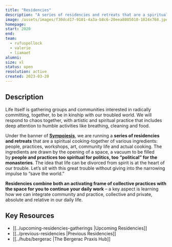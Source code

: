 ```yaml
---
title: "Residencies"
description: "A series of residencies and retreats that are a spiritual cooking-together of various ingredients: people, practices, workshops, art, community life and actual cooking."
image: /assets/images/f30dcd17-9101-4a3a-b8c6-20eea8005010-1024x768.jpeg
homepage:
start: 2020
end: 
team:
  - rufuspollock
  - valerie
  - liamaet
alumni:
size: xl
status: open
resolution: active
created: 2023-03-20
---
```


## Description

Life Itself is gathering groups and communities interested in radically committing, together, to be in kinship with our troubled world. We will respond to chaos together, with artistic and spiritual practice that includes deep attention to humble activities like breathing, cleaning and food. 

Under the banner of **[Sympoiesis](https://lifeitself.org/sympoiesis#sympoiesis-making-together)**, we are running a **series of residencies and retreats** that are a spiritual cooking-together of various ingredients: people, practices, workshops, art, community life and actual cooking. The ingredients are drawn by the opening of a space, a vacuum to be filled by **people and practices too spiritual for politics, too “political” for the monasteries**. The idea that life can be divorced from spirit is at the heart of our trouble. Let’s sit with this great trouble without giving into the narrowing impulse to “save the world.”

**Residencies combine both an activating frame of collective practices with the space for you to continue your daily work** – a key aspect is learning how we can integrate community and practice, collective and private, absolute and relative in our daily life.

## Key Resources

- [[../upcoming-residencies-gatherings |Upcoming Residencies]]
- [[../previous-residencies |Previous Residencies]]
- [[../hubs/bergerac |The Bergerac Praxis Hub]]

